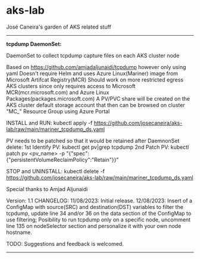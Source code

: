 # aks-lab
José Caneira's garden of AKS related stuff

__________________________________________________________________________________________________________________________________________________________________________________________________________
**tcpdump DaemonSet:**

DaemonSet to collect tcpdump capture files on each AKS cluster node

Based on https://github.com/amjadaljunaidi/tcpdump however only using yaml
Doesn't require Helm and uses Azure Linux(Mariner) image from Microsoft Artifcat Registry(MCR)
Should work on more restricted egress AKS clusters since only requires access to Microsoft MCR(mcr.microsoft.com) and Azure Linux Packages(packages.microsoft.com)
A PV/PVC share will be created on the AKS cluster default storage account that then can be browsed on cluster "MC_" Resource Group using Azure Portal

INSTALL and RUN: kubectl apply -f https://github.com/josecaneira/aks-lab/raw/main/mariner_tcpdump_ds.yaml

PV needs to be patched so that it would be retained after DaemnonSet delete:
    1st Identify PV: kubectl get pv|grep tcpdump
    2nd Patch PV: kubectl patch pv <pv_name>  -p "{\"spec\":{\"persistentVolumeReclaimPolicy\":\"Retain\"}}"

STOP and UNINSTALL: kubectl delete -f https://github.com/josecaneira/aks-lab/raw/main/mariner_tcpdump_ds.yaml

Special thanks to Amjad Aljunaidi

Version: 1.1
CHANGELOG:
    11/08/2023:
        Initial release.
    12/08/2023:
        Insert of a ConfigMap with source(SRC) and destination(DST) variables to filter the tcpdump, update line 34 and/or 36 on the data section of the ConfigMap to use filtering;
        Posibility to run tcpdump only on a specific node, uncomment line 135 on nodeSelector section and personalize it with your own node hostname.

TODO: Suggestions and feedback is welcomed.
__________________________________________________________________________________________________________________________________________________________________________________________________________